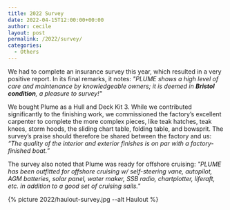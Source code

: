 ```yaml
---
title: 2022 Survey
date: 2022-04-15T12:00:00+00:00
author: cecile
layout: post
permalink: /2022/survey/
categories:
  - Others
---
```



We had to complete an insurance survey this year, which resulted in a very positive report. In its final remarks, it notes: *"PLUME shows a high level of care and maintenance by knowledgeable owners; it is deemed in **Bristol condition**, a pleasure to survey!"*

We bought Plume as a Hull and Deck Kit 3. While we contributed significantly to the finishing work, we commissioned the factory’s excellent carpenter to complete the more complex pieces, like teak hatches, teak knees, storm hoods, the sliding chart table, folding table, and bowsprit. The survey’s praise should therefore be shared between the factory and us: *“The quality of the interior and exterior finishes is on par with a factory-finished boat.”*

The survey also noted that Plume was ready for offshore cruising: *"PLUME has been outfitted for offshore cruising w/ self-steering vane, autopilot, AGM batteries, solar panel, water maker, SSB radio, chartplotter, liferaft, etc. in addition to a good set of cruising sails."* 
<br>

{% picture 2022/haulout-survey.jpg --alt Haulout %}